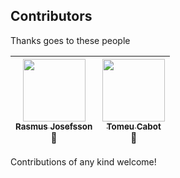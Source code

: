 



## Contributors

Thanks goes to these people

<!-- ALL-CONTRIBUTORS-LIST:START -->
| [<img src="https://avatars0.githubusercontent.com/u/13612444?v=4" width="100px;"/><br /><sub><b>Rasmus Josefsson</b></sub>](http://twitter.com/_rjosefsson)<br /> 🤔 | [<img src="https://avatars0.githubusercontent.com/u/10562610?v=4" width="100px;"/><br /><sub><b>Tomeu Cabot</b></sub>](http://twitter.com/null)<br /> 🤔|
| :---: | :---: | 
<!-- ALL-CONTRIBUTORS-LIST:END -->

Contributions of any kind welcome!
